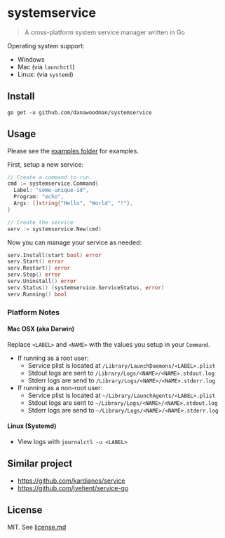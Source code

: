 # systemservice

> A cross-platform system service manager written in Go

Operating system support:

- Windows
- Mac (via `launchctl`)
- Linux: (via `systemd`)

## Install

```shell
go get -u github.com/danawoodman/systemservice
```

## Usage

Please see the [examples folder](/examples) for examples.

First, setup a new service:

```go
// Create a command to run.
cmd := systemservice.Command{
  Label: "some-unique-id",
  Program: "echo",
  Args: []string{"Hello", "World", "!"},
}

// Create the service
serv := systemservice.New(cmd)

```

Now you can manage your service as needed:

```go
serv.Install(start bool) error
serv.Start() error
serv.Restart() error
serv.Stop() error
serv.Uninstall() error
serv.Status() (systemservice.ServiceStatus, error)
serv.Running() bool
```

### Platform Notes

#### Mac OSX (aka Darwin)

Replace `<LABEL>` and `<NAME>` with the values you setup in your `Command`.

- If running as a root user:
  - Service plist is located at `/Library/LaunchDaemons/<LABEL>.plist`
  - Stdout logs are sent to `/Library/Logs/<NAME>/<NAME>.stdout.log`
  - Stderr logs are send to `/Library/Logs/<NAME>/<NAME>.stderr.log`
- If running as a non-root user:
  - Service plist is located at `~/Library/LaunchAgents/<LABEL>.plist`
  - Stdout logs are sent to `~/Library/Logs/<NAME>/<NAME>.stdout.log`
  - Stderr logs are send to `~/Library/Logs/<NAME>/<NAME>.stderr.log`

#### Linux (Systemd)

- View logs with `journalctl -u <LABEL>`

## Similar project

- <https://github.com/kardianos/service>
- <https://github.com/jvehent/service-go>

## License

MIT. See [license.md](/license.md)
